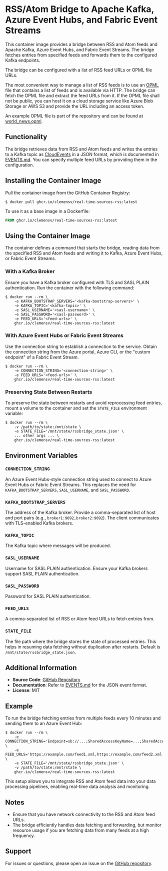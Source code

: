 # RSS/Atom Bridge to Apache Kafka, Azure Event Hubs, and Fabric Event Streams

This container image provides a bridge between RSS and Atom feeds and Apache
Kafka, Azure Event Hubs, and Fabric Event Streams. The bridge fetches entries
from specified feeds and forwards them to the configured Kafka endpoints.

The bridge can be configured with a list of RSS feed URLs or OPML file URLs.

The most convenient way to manage a list of RSS feeds is to use an
[OPML](https://en.wikipedia.org/wiki/OPML) file that contains a list of feeds
and is available via HTTP. The bridge can fetch the OPML file and extract the
feed URLs from it. If the OPML file shall not be public, you can host it on a
cloud storage service like Azure Blob Storage or AWS S3 and provide the URL
including an access token.

An example OPML file is part of the repository and can be found at
[world_news.opml](opml/world_news.opml).

## Functionality

The bridge retrieves data from RSS and Atom feeds and writes the entries to a
Kafka topic as [CloudEvents](https://cloudevents.io/) in a JSON format, which is
documented in [EVENTS.md](EVENTS.md). You can specify multiple feed URLs by
providing them in the configuration.

## Installing the Container Image

Pull the container image from the GitHub Container Registry:

```shell
$ docker pull ghcr.io/clemensv/real-time-sources-rss:latest
```

To use it as a base image in a Dockerfile:

```dockerfile
FROM ghcr.io/clemensv/real-time-sources-rss:latest
```

## Using the Container Image

The container defines a command that starts the bridge, reading data from the
specified RSS and Atom feeds and writing it to Kafka, Azure Event Hubs, or
Fabric Event Streams.

### With a Kafka Broker

Ensure you have a Kafka broker configured with TLS and SASL PLAIN
authentication. Run the container with the following command:

```shell
$ docker run --rm \
    -e KAFKA_BOOTSTRAP_SERVERS='<kafka-bootstrap-servers>' \
    -e KAFKA_TOPIC='<kafka-topic>' \
    -e SASL_USERNAME='<sasl-username>' \
    -e SASL_PASSWORD='<sasl-password>' \
    -e FEED_URLS='<feed-urls>' \
    ghcr.io/clemensv/real-time-sources-rss:latest
```

### With Azure Event Hubs or Fabric Event Streams

Use the connection string to establish a connection to the service. Obtain the
connection string from the Azure portal, Azure CLI, or the "custom endpoint" of
a Fabric Event Stream.

```shell
$ docker run --rm \
    -e CONNECTION_STRING='<connection-string>' \
    -e FEED_URLS='<feed-urls>' \
    ghcr.io/clemensv/real-time-sources-rss:latest
```

### Preserving State Between Restarts

To preserve the state between restarts and avoid reprocessing feed entries,
mount a volume to the container and set the `STATE_FILE` environment variable:

```shell
$ docker run --rm \
    -v /path/to/state:/mnt/state \
    -e STATE_FILE='/mnt/state/rssbridge_state.json' \
    ... other args ... \
    ghcr.io/clemensv/real-time-sources-rss:latest
```

## Environment Variables

### `CONNECTION_STRING`

An Azure Event Hubs-style connection string used to connect to Azure Event Hubs
or Fabric Event Streams. This replaces the need for `KAFKA_BOOTSTRAP_SERVERS`,
`SASL_USERNAME`, and `SASL_PASSWORD`.

### `KAFKA_BOOTSTRAP_SERVERS`

The address of the Kafka broker. Provide a comma-separated list of host and port
pairs (e.g., `broker1:9092,broker2:9092`). The client communicates with
TLS-enabled Kafka brokers.

### `KAFKA_TOPIC`

The Kafka topic where messages will be produced.

### `SASL_USERNAME`

Username for SASL PLAIN authentication. Ensure your Kafka brokers support SASL PLAIN authentication.

### `SASL_PASSWORD`

Password for SASL PLAIN authentication.

### `FEED_URLS`

A comma-separated list of RSS or Atom feed URLs to fetch entries from.

### `STATE_FILE`

The file path where the bridge stores the state of processed entries. This helps
in resuming data fetching without duplication after restarts. Default is
`/mnt/state/rssbridge_state.json`.

## Additional Information

- **Source Code**: [GitHub Repository](https://github.com/clemensv/real-time-sources/tree/main/rss)
- **Documentation**: Refer to [EVENTS.md](EVENTS.md) for the JSON event format.
- **License**: MIT

## Example

To run the bridge fetching entries from multiple feeds every 10 minutes and sending them to an Azure Event Hub:

```shell
$ docker run --rm \
    -e CONNECTION_STRING='Endpoint=sb://...;SharedAccessKeyName=...;SharedAccessKey=...;EntityPath=...' \
    -e FEED_URLS='https://example.com/feed1.xml,https://example.com/feed2.xml' \
    -e STATE_FILE='/mnt/state/rssbridge_state.json' \
    -v /path/to/state:/mnt/state \
    ghcr.io/clemensv/real-time-sources-rss:latest
```

This setup allows you to integrate RSS and Atom feed data into your data processing pipelines, enabling real-time data analysis and monitoring.

## Notes

- Ensure that you have network connectivity to the RSS and Atom feed URLs.
- The bridge efficiently handles data fetching and forwarding, but monitor resource usage if you are fetching data from many feeds at a high frequency.

## Support

For issues or questions, please open an issue on the [GitHub repository](https://github.com/clemensv/real-time-sources/issues).
